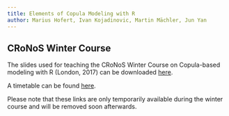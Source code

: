 ```yaml
---
title: Elements of Copula Modeling with R
author: Marius Hofert, Ivan Kojadinovic, Martin Mächler, Jun Yan
---
```


## CRoNoS Winter Course

The slides used for teaching the CRoNoS Winter Course on Copula-based modeling
with R (London, 2017) can be downloaded [here](contents/slides.pdf).

A timetable can be found [here](contents/timetable.pdf).

Please note that these links are only temporarily available during the winter
course and will be removed soon afterwards.



